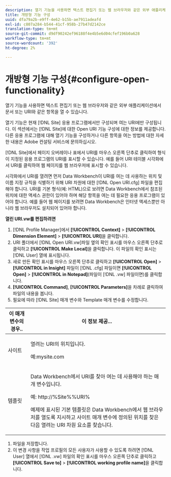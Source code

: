 ```yaml
---
description: 열기 기능을 사용하면 텍스트 편집기 또는 웹 브라우저와 같은 외부 애플리케이션에서 문서 또는 URI와 같은 항목을 열 수 있습니다.
title: 개방형 기능 구성
uuid: dfa79a2b-e9ff-4e62-b15b-ae7911adeafd
exl-id: c807a284-b544-41cf-958b-27b47d2142ce
translation-type: tm+mt
source-git-commit: d9df90242ef96188f4e4b5e6d04cfef196b0a628
workflow-type: tm+mt
source-wordcount: '392'
ht-degree: 2%

---
```


# 개방형 기능 구성{#configure-open-functionality}

열기 기능을 사용하면 텍스트 편집기 또는 웹 브라우저와 같은 외부 애플리케이션에서 문서 또는 URI와 같은 항목을 열 수 있습니다.

열기 기능은 현재 [!DNL Site] 응용 프로그램에서만 구성되며 여는 URI에만 구성됩니다. 이 섹션에서는 [!DNL Site]에 대한 Open URI 기능 구성에 대한 정보를 제공합니다. 다른 응용 프로그램에 대해 열기 기능을 구성하거나 다른 항목을 여는 방법에 대한 자세한 내용은 Adobe 컨설팅 서비스에 문의하십시오.

[!DNL Site]에서 페이지 오버레이나 표에서 URI를 마우스 오른쪽 단추로 클릭하여 형식이 지정된 응용 프로그램의 URI를 표시할 수 있습니다. 예를 들어 URI 테이블 시각화에서 URI를 클릭하여 웹 페이지를 웹 브라우저에 표시할 수 있습니다.

시각화에서 URI를 열려면 먼저 Data Workbench이 URI를 여는 데 사용하는 위치 및 이름 지정 규칙을 식별하기 위해 URI 차원에 대한 [!DNL Open URI.cfg] 파일을 편집해야 합니다. URI를 기본 형식(예: HTML)으로 보려면 Data Workbench에서 참조된 위치에 대한 액세스 권한이 있어야 하며 해당 항목을 여는 데 필요한 응용 프로그램이 있어야 합니다. 예를 들어 웹 페이지를 보려면 Data Workbench은 인터넷 액세스뿐만 아니라 웹 브라우저도 설치되어 있어야 합니다.

**열린 URI.vw를 편집하려면**

1. [!DNL Profile Manager]에서 **[!UICONTROL Context]** > **[!UICONTROL Dimension Element]** > **[!UICONTROL URI]**&#x200B;을 클릭합니다.
1. URI 폴더에서 [!DNL Open URI.vw]파일 옆의 확인 표시를 마우스 오른쪽 단추로 클릭하고 **[!UICONTROL Make Local]**&#x200B;을 클릭합니다. 이 파일의 확인 표시는 [!DNL User] 열에 표시됩니다.
1. 새로 만든 확인 표시를 마우스 오른쪽 단추로 클릭하고 **[!UICONTROL Open]** > **[!UICONTROL in Insight]** 파일이 [!DNL .cfg] 파일이면 **[!UICONTROL Open]** > **[!UICONTROL in Notepad]**(파일이 [!DNL .vw] 파일이면)를 클릭합니다.
1. **[!UICONTROL Command]**, **[!UICONTROL Parameters]**&#x200B;을 차례로 클릭하여 파일의 내용을 봅니다.
1. 필요에 따라 [!DNL Site] 매개 변수와 Template 매개 변수를 수정합니다.

<table id="table_CDB316DB271F476AB9F9B557B86AFD25"> 
 <thead> 
  <tr> 
   <th colname="col1" class="entry"> 이 매개 변수의 경우.. </th> 
   <th colname="col2" class="entry"> 이 정보 제공... </th> 
  </tr>
 </thead>
 <tbody> 
  <tr> 
   <td colname="col1"> <p>사이트 </p> </td> 
   <td colname="col2"> <p>열려는 URI의 위치입니다. </p> <p>예:mysite.com </p> </td> 
  </tr> 
  <tr> 
   <td colname="col1"> <p>템플릿 </p> </td> 
   <td colname="col2"> <p>Data Workbench에서 URI를 찾아 여는 데 사용해야 하는 매개 변수입니다. </p> <p>예:<span class="filepath"> http://%Site%%URI%</span> </p> <p>예제에 표시된 기본 템플릿은 Data Workbench에서 웹 브라우저를 열도록 지시하고 <span class="wintitle"> 사이트</span> 매개 변수에 정의된 위치를 찾은 다음 열려는 URI 차원 요소를 찾습니다. </p> </td> 
  </tr> 
 </tbody> 
</table>

1. 파일을 저장합니다.
1. 이 변경 사항을 작업 프로필의 모든 사용자가 사용할 수 있도록 하려면 [!DNL User] 열에서 [!DNL .vw] 파일의 확인 표시를 마우스 오른쪽 단추로 클릭하고 **[!UICONTROL Save to]** > **[!UICONTROL working profile name]**&#x200B;을 클릭합니다.

